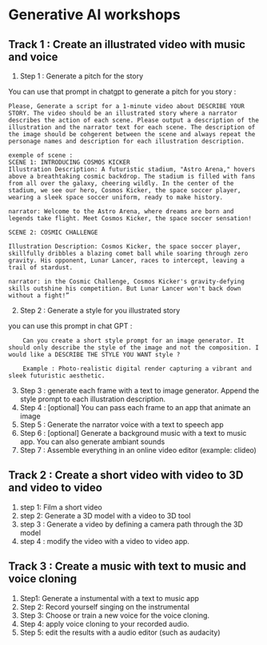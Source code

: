 # Generative AI workshops 

## Track 1 : Create an illustrated video with music and voice

1. Step 1 : Generate a pitch for the story

You can use that prompt in chatgpt to generate a pitch for you story : 

    Please, Generate a script for a 1-minute video about DESCRIBE YOUR STORY. The video should be an illustrated story where a narrator describes the action of each scene. Please output a description of the illustration and the narrator text for each scene. The description of the image should be cohgerent between the scene and always repeat the personage names and description for each illustration description.

    exemple of scene : 
    SCENE 1: INTRODUCING COSMOS KICKER
    Illustration Description: A futuristic stadium, "Astro Arena," hovers above a breathtaking cosmic backdrop. The stadium is filled with fans from all over the galaxy, cheering wildly. In the center of the stadium, we see our hero, Cosmos Kicker, the space soccer player, wearing a sleek space soccer uniform, ready to make history.

    narrator: Welcome to the Astro Arena, where dreams are born and legends take flight. Meet Cosmos Kicker, the space soccer sensation!

    SCENE 2: COSMIC CHALLENGE

    Illustration Description: Cosmos Kicker, the space soccer player, skillfully dribbles a blazing comet ball while soaring through zero gravity. His opponent, Lunar Lancer, races to intercept, leaving a trail of stardust.

    narrator: in the Cosmic Challenge, Cosmos Kicker's gravity-defying skills outshine his competition. But Lunar Lancer won't back down without a fight!”

2. Step 2 : Generate a style for you illustrated story

you can use this prompt in chat GPT :

        Can you create a short style prompt for an image generator. It should only describe the style of the image and not the composition. I would like a DESCRIBE THE STYLE YOU WANT style ?

        Example : Photo-realistic digital render capturing a vibrant and sleek futuristic aesthetic.

3. Step 3 : generate each frame with a text to image generator. Append the style prompt to each illustration description.
4. Step 4 : [optional] You can pass each frame to an app that animate an image
5. Step 5 : Generate the narrator voice with a text to speech app
6. Step 6 : [optional] Generate a background music with a text to music app. You can also generate ambiant sounds
7. Step 7 : Assemble everything in an online video editor (example: clideo)

## Track 2 : Create a short video with video to 3D and video to video 


1. step 1: Film a short video
2. step 2: Generate a 3D model with a video to 3D tool
3. step 3 : Generate a video by defining a camera path through the 3D model
4. step 4 :  modify the video with a video to video app.

## Track 3 : Create a music with text to music and voice cloning

1. Step1: Generate a instumental with a text to music app
2. Step 2: Record yourself singing on the instrumental
3. Step 3: Choose or train a new voice for the voice cloning.
4. Step 4: apply voice cloning to your recorded audio.
5. Step 5: edit the results with a audio editor (such as audacity)